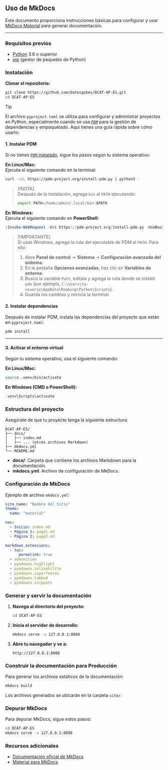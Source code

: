 ## Uso de MkDocs

Este documento proporciona instrucciones básicas para configurar y usar [MkDocs Material](https://squidfunk.github.io/mkdocs-material/reference/) para generar documentación.

---

### Requisitos previos

- [Python](https://www.python.org/downloads/) 3.6 o superior
- [pip](https://pip.pypa.io/en/stable/installation/) (gestor de paquetes de Python)

### Instalación

**Clonar el repositorio:**

```sh
git clone https://github.com/datosgobes/DCAT-AP-ES.git
cd DCAT-AP-ES
```

> [!TIP]
> El archivo `pyproject.toml` se utiliza para configurar y administrar proyectos en Python, especialmente cuando se usa [`PDM`](https://pdm-project.org/en/latest/) para la gestión de dependencias y empaquetado. Aquí tienes una guía rápida sobre cómo usarlo:

#### 1. **Instalar PDM**  

Si no tienes [`PDM` instalado](https://pdm-project.org/en/latest/), sigue los pasos según tu sistema operativo:

**En Linux/Mac:**  
Ejecuta el siguiente comando en la terminal:

```bash
curl -sSL https://pdm-project.org/install-pdm.py | python3 -
```

> [!NOTA]  
> Después de la instalación, agrega `bin` al `PATH` ejecutando:  
> ```bash
> export PATH=/home/admin/.local/bin:$PATH
> ```

**En Windows:**  
Ejecuta el siguiente comando en **PowerShell**:

```powershell
(Invoke-WebRequest -Uri https://pdm-project.org/install-pdm.py -UseBasicParsing).Content | python -
```

> [!IMPORTANTE]  
> Si usas Windows, agrega la ruta del ejecutable de PDM al `PATH`. Para ello:  
> 1. Abre **Panel de control** → **Sistema** → **Configuración avanzada del sistema**.  
> 2. En la pestaña **Opciones avanzadas**, haz clic en **Variables de entorno**.  
> 3. Busca la variable `Path`, edítala y agrega la ruta donde se instaló `pdm` (por ejemplo, `C:\Users\tu-usuario\AppData\Roaming\Python\Scripts`).  
> 4. Guarda los cambios y reinicia la terminal.


#### 2. **Instalar dependencias**  

Después de instalar PDM, instala las dependencias del proyecto que están en `pyproject.toml`:

```sh
pdm install
```

---

#### 3. **Activar el entorno virtual**  

Según tu sistema operativo, usa el siguiente comando:

**En Linux/Mac:**  

```bash
source .venv/bin/activate
```

**En Windows (CMD o PowerShell):**  

```powershell
.venv\Scripts\activate
```

### Estructura del proyecto

Asegúrate de que tu proyecto tenga la siguiente estructura:

```
DCAT-AP-ES/
├── docs/
│   ├── index.md
│   ├── ... (otros archivos Markdown)
├── mkdocs.yml
└── README.md
```

- **docs/**: Carpeta que contiene los archivos Markdown para la documentación.
- **mkdocs.yml**: Archivo de configuración de MkDocs.

### Configuración de MkDocs

Ejemplo de archivo `mkdocs.yml`:

```yaml
site_name: "Nombre del Sitio"
theme:
  name: "material"

nav:
  - Inicio: index.md
  - Página 1: page1.md
  - Página 2: page2.md

markdown_extensions:
  - toc:
      permalink: true
  - admonition
  - pymdownx.highlight
  - pymdownx.inlinehilite
  - pymdownx.superfences
  - pymdownx.tabbed
  - pymdownx.snippets
```

### Generar y servir la documentación

1. **Navega al directorio del proyecto:**

   ```sh
   cd DCAT-AP-ES
   ```

2. **Inicia el servidor de desarrollo:**

   ```sh
   mkdocs serve -a 127.0.0.1:8088
   ```

3. **Abre tu navegador y ve a:**

   ```
   http://127.0.0.1:8088
   ```

### Construir la documentación para Producción

Para generar los archivos estáticos de la documentación:

```sh
mkdocs build
```

Los archivos generados se ubicarán en la carpeta `site/`.

### Depurar MkDocs

Para depurar MkDocs, sigue estos pasos:

```sh
cd DCAT-AP-ES
mkdocs serve -a 127.0.0.1:8088
```

### Recursos adicionales

- [Documentación oficial de MkDocs](https://www.mkdocs.org/)
- [Material para MkDocs](https://squidfunk.github.io/mkdocs-material/)
